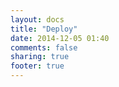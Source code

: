 ```yaml
---
layout: docs
title: "Deploy"
date: 2014-12-05 01:40
comments: false
sharing: true
footer: true
---
```

